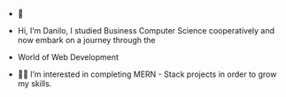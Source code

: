 - 👋 
- Hi, I’m Danilo, I studied Business Computer Science cooperatively and now embark on a journey through the
- World of Web Development
     
- 👀🌱 I’m interested in completing MERN - Stack projects in order to grow my skills.

<!---
codeNilo93/codeNilo93 is a ✨ special ✨ repository because its `README.md` (this file) appears on your GitHub profile.
You can click the Preview link to take a look at your changes.
--->
